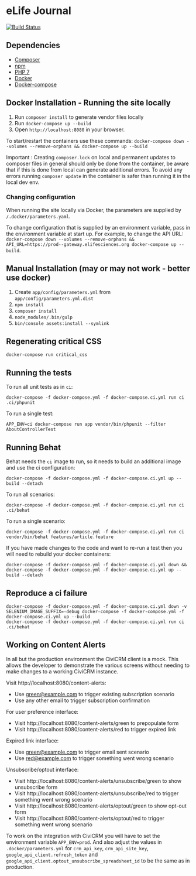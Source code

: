 eLife Journal
=============

[![Build Status](http://ci--alfred.elifesciences.org/buildStatus/icon?job=test-journal)](http://ci--alfred.elifesciences.org/job/test-journal/)

Dependencies
------------

* [Composer](https://getcomposer.org/)
* [npm](https://www.npmjs.com/)
* [PHP 7](https://www.php.net/)
* [Docker](https://www.docker.com/)
* [Docker-compose](https://www.digitalocean.com/community/tutorials/how-to-install-and-use-docker-compose-on-ubuntu-20-04)

Docker Installation - Running the site locally
----------------------------------------------

1. Run `composer install` to generate vendor files locally
2. Run `docker-compose up --build`
3. Open `http://localhost:8080` in your browser.

To start/restart the containers use these commands:
`docker-compose down --volumes --remove-orphans && docker-compose up --build`

Important : Creating `composer.lock` on local and permanent updates to composer files in general should only be done from the container, be aware that if this is done from local can generate additional errors. To avoid any errors running `composer update` in the container is safer than running it in the local dev env. 

### Changing configuration

When running the site locally via Docker, the parameters are supplied by `/.docker/parameters.yaml`.

To change configuration that is supplied by an environment variable, pass in the environment variable at start up. For example, to change the API URL:
`docker-compose down --volumes --remove-orphans && API_URL=https://prod--gateway.elifesciences.org docker-compose up --build`.

Manual Installation (may or may not work - better use docker)
-------------------------------------------------------------

1. Create `app/config/parameters.yml` from `app/config/parameters.yml.dist`
2. `npm install`
3. `composer install`
4. `node_modules/.bin/gulp`
5. `bin/console assets:install --symlink`

Regenerating critical CSS
-------------------------

`docker-compose run critical_css`

Running the tests
-----------------

To run all unit tests as in `ci`:

`docker-compose -f docker-compose.yml -f docker-compose.ci.yml run ci .ci/phpunit`

To run a single test:

```
APP_ENV=ci docker-compose run app vendor/bin/phpunit --filter AboutControllerTest
```

Running Behat
-------------

Behat needs the `ci` image to run, so it needs to build an additional image and use the ci configuration:

```
docker-compose -f docker-compose.yml -f docker-compose.ci.yml up --build --detach
```

To run all scenarios:

```
docker-compose -f docker-compose.yml -f docker-compose.ci.yml run ci .ci/behat
```

To run a single scenario:

```
docker-compose -f docker-compose.yml -f docker-compose.ci.yml run ci vendor/bin/behat features/article.feature
```

If you have made changes to the code and want to re-run a test then you will need to rebuild your docker containers:

```
docker-compose -f docker-compose.yml -f docker-compose.ci.yml down && docker-compose -f docker-compose.yml -f docker-compose.ci.yml up --build --detach
```

Reproduce a ci failure
----------------------

```
docker-compose -f docker-compose.yml -f docker-compose.ci.yml down -v
SELENIUM_IMAGE_SUFFIX=-debug docker-compose -f docker-compose.yml -f docker-compose.ci.yml up --build
docker-compose -f docker-compose.yml -f docker-compose.ci.yml run ci .ci/behat
```

Working on Content Alerts
-------------------------

In all but the production environment the CiviCRM client is a mock. This allows the developer to demonstrate the various screens without needing to make changes to a working CiviCRM instance.

Visit http://localhost:8080/content-alerts:
- Use green@example.com to trigger existing subscription scenario
- Use any other email to trigger subscription confirmation

For user preference interface:
- Visit http://localhost:8080/content-alerts/green to prepopulate form
- Visit http://localhost:8080/content-alerts/red to trigger expired link

Expired link interface:
- Use green@example.com to trigger email sent scenario
- Use red@example.com to trigger something went wrong scenario

Unsubscribe/optout interface:
- Visit http://localhost:8080/content-alerts/unsubscribe/green to show unsubscribe form
- Visit http://localhost:8080/content-alerts/unsubscribe/red to trigger something went wrong scenario
- Visit http://localhost:8080/content-alerts/optout/green to show opt-out form
- Visit http://localhost:8080/content-alerts/optout/red to trigger something went wrong scenario

To work on the integration with CiviCRM you will have to set the environment variable `APP_ENV=prod`. And also adjust the values in `.docker/parameters.yml` for `crm_api_key`, `crm_api_site_key`, `google_api_client.refresh_token` and `google_api_client.optout_unsubscribe_spreadsheet_id` to be the same as in production.

